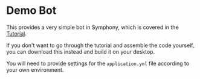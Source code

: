 # Demo Bot

This provides a very simple bot in Symphony, which is covered in the [Tutorial](../tutorials/Spring-Boot-Bot.md).

If you don't want to go through the tutorial and assemble the code yourself, you can download this instead and build it on your desktop.

You will need to provide settings for the `application.yml` file according to your own environment.
